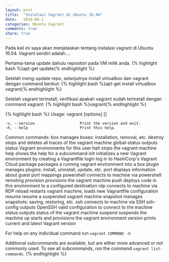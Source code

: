 ```yaml
---
layout: post
title:  "Instalasi Vagrant di Ubuntu 16.04"
date:   2018-08-1
categories: Ubuntu Vagrant
comments: true
share: true
---
```

Pada kali ini saya akan menjelaskan tentang instalasi vagrant di Ubuntu 16.04. Vagrant sendiri adalah....


Pertama-tama update dahulu repositori pada VM milik anda.
{% highlight bash %}apt-get update{% endhighlight %}

Setelah meng-update repo, selanjutnya install virtualbox dan vagrant dengan command berikut:
{% highlight bash %}apt-get install virtualbox vagrant{% endhighlight %}

Setelah vagrant terinstall, verifikasi apakah vagrant sudah terinstall dengan command vagrant:
{% highlight bash %}vagrant{% endhighlight %}

{% highlight bash %}
Usage: vagrant [options] <command> [<args>]

    -v, --version                    Print the version and exit.
    -h, --help                       Print this help.

Common commands:
     box             manages boxes: installation, removal, etc.
     destroy         stops and deletes all traces of the vagrant machine
     global-status   outputs status Vagrant environments for this user
     halt            stops the vagrant machine
     help            shows the help for a subcommand
     init            initializes a new Vagrant environment by creating a Vagrantfile
     login           log in to HashiCorp's Vagrant Cloud
     package         packages a running vagrant environment into a box
     plugin          manages plugins: install, uninstall, update, etc.
     port            displays information about guest port mappings
     powershell      connects to machine via powershell remoting
     provision       provisions the vagrant machine
     push            deploys code in this environment to a configured destination
     rdp             connects to machine via RDP
     reload          restarts vagrant machine, loads new Vagrantfile configuration
     resume          resume a suspended vagrant machine
     snapshot        manages snapshots: saving, restoring, etc.
     ssh             connects to machine via SSH
     ssh-config      outputs OpenSSH valid configuration to connect to the machine
     status          outputs status of the vagrant machine
     suspend         suspends the machine
     up              starts and provisions the vagrant environment
     version         prints current and latest Vagrant version

For help on any individual command run `vagrant COMMAND -h`

Additional subcommands are available, but are either more advanced
or not commonly used. To see all subcommands, run the command
`vagrant list-commands`.
{% endhighlight %}



